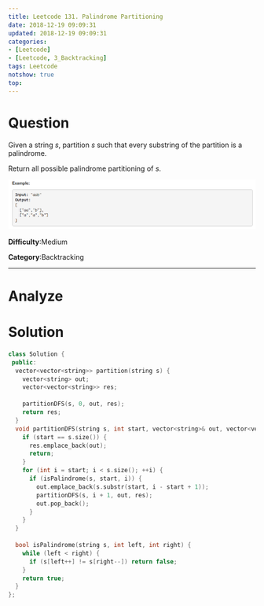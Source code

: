 ```yaml
---
title: Leetcode 131. Palindrome Partitioning
date: 2018-12-19 09:09:31
updated: 2018-12-19 09:09:31
categories: 
- [Leetcode]
- [Leetcode, 3_Backtracking]
tags: Leetcode
notshow: true
top:
---
```


# Question

Given a string  _s_, partition  _s_  such that every substring of the partition is a palindrome.

Return all possible palindrome partitioning of  _s_.

![](/images/in-post/2018-12-19-Leetcode-131-Palindrome-Partitioning/2018-12-19-16-11-07.png)

**Difficulty**:Medium

**Category**:Backtracking

<!-- more -->

------------

# Analyze

# Solution

```cpp
class Solution {
 public:
  vector<vector<string>> partition(string s) {
    vector<string> out;
    vector<vector<string>> res;

    partitionDFS(s, 0, out, res);
    return res;
  }
  void partitionDFS(string s, int start, vector<string>& out, vector<vector<string>>& res) {
    if (start == s.size()) {
      res.emplace_back(out);
      return;
    }
    for (int i = start; i < s.size(); ++i) {
      if (isPalindrome(s, start, i)) {
        out.emplace_back(s.substr(start, i - start + 1));
        partitionDFS(s, i + 1, out, res);
        out.pop_back();
      }
    }
  }

  bool isPalindrome(string s, int left, int right) {
    while (left < right) {
      if (s[left++] != s[right--]) return false;
    }
    return true;
  }
};
```
